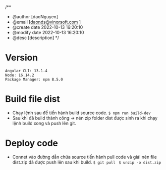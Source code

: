/**
 * @author [daoNguyen]
 * @email [daonds@vinorsoft.com ]
 * @create date 2022-10-13 16:20:10
 * @modify date 2022-10-13 16:20:10
 * @desc [description]
 */
# Version 
    Angular CLI: 13.1.4
    Node: 16.14.2
    Package Manager: npm 8.5.0
# Build file dist
 - Chạy lệnh sau để tiến hành build source code.
        `$ npm run build-dev`
 - Sau khi đã build thành công -> nén zip folder dist được sinh ra khi chạy lệnh build xong và push lên git.
# Deploy code 
 - Connet vào đường dẫn chứa source tiến hành pull code và giải nén file dist.zip đã được push lên sau khi build.
        `$ git pull `
        `$ unzip -o dist.zip`

 
